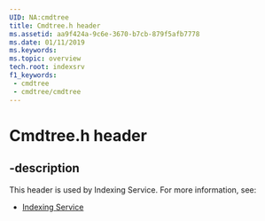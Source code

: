 ```yaml
---
UID: NA:cmdtree
title: Cmdtree.h header
ms.assetid: aa9f424a-9c6e-3670-b7cb-879f5afb7778
ms.date: 01/11/2019
ms.keywords: 
ms.topic: overview
tech.root: indexsrv
f1_keywords:
 - cmdtree
 - cmdtree/cmdtree
---
```


# Cmdtree.h header


## -description

This header is used by Indexing Service. For more information, see:

- [Indexing Service](../_indexsrv/index.md)

